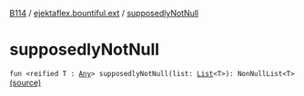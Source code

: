 [B114](../index.md) / [ejektaflex.bountiful.ext](index.md) / [supposedlyNotNull](./supposedly-not-null.md)

# supposedlyNotNull

`fun <reified T : `[`Any`](https://kotlinlang.org/api/latest/jvm/stdlib/kotlin/-any/index.html)`> supposedlyNotNull(list: `[`List`](https://kotlinlang.org/api/latest/jvm/stdlib/kotlin.collections/-list/index.html)`<T>): NonNullList<T>` [(source)](https://github.com/ejektaflex/Bountiful/tree/develop/src/main/kotlin/ejektaflex/bountiful/ext/ExtMisc.kt#L81)